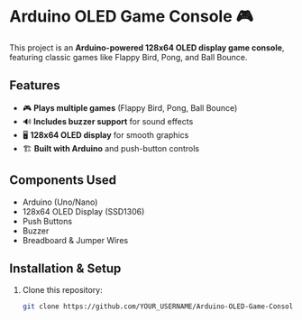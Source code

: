 # Arduino OLED Game Console 🎮

This project is an **Arduino-powered 128x64 OLED display game console**, featuring classic games like Flappy Bird, Pong, and Ball Bounce.

## Features
- 🎮 **Plays multiple games** (Flappy Bird, Pong, Ball Bounce)
- 🔊 **Includes buzzer support** for sound effects
- 🖥 **128x64 OLED display** for smooth graphics
- 🏗 **Built with Arduino** and push-button controls

## Components Used
- Arduino (Uno/Nano)
- 128x64 OLED Display (SSD1306)
- Push Buttons
- Buzzer
- Breadboard & Jumper Wires

## Installation & Setup
1. Clone this repository:
   ```bash
   git clone https://github.com/YOUR_USERNAME/Arduino-OLED-Game-Console.git

